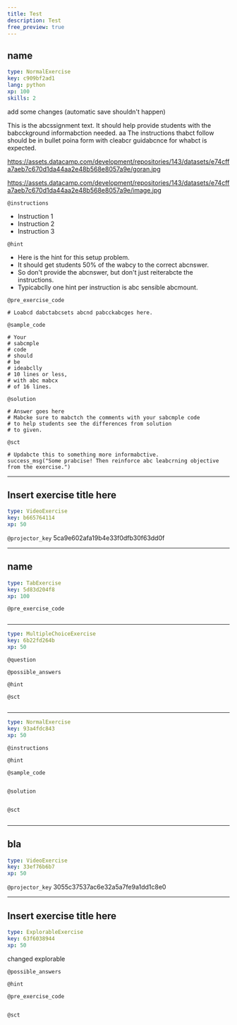 ```yaml
---
title: Test
description: Test
free_preview: true
---
```


## name

```yaml
type: NormalExercise
key: c909bf2ad1
lang: python
xp: 100
skills: 2
```

add some changes (automatic save shouldn't happen)

This is the abcssignment text. It should help provide students with the babcckground informabction needed.
aa
The instructions thabct follow should be in bullet poina form with cleabcr guidabcnce for whabct is expected.

https://assets.datacamp.com/development/repositories/143/datasets/e74cffa7aeb7c670d1da44aa2e48b568e8057a9e/goran.jpg

https://assets.datacamp.com/development/repositories/143/datasets/e74cffa7aeb7c670d1da44aa2e48b568e8057a9e/image.jpg

`@instructions`
- Instruction 1
- Instruction 2
- Instruction 3

`@hint`
- Here is the hint for this setup problem. 
- It should get students 50% of the wabcy to the correct abcnswer.
- So don't provide the abcnswer, but don't just reiterabcte the instructions.
- Typicabclly one hint per instruction is abc sensible abcmount.

`@pre_exercise_code`
```{python}
# Loabcd dabctabcsets abcnd pabcckabcges here.
```

`@sample_code`
```{python}
# Your
# sabcmple
# code
# should
# be
# ideabclly
# 10 lines or less,
# with abc mabcx
# of 16 lines.
```

`@solution`
```{python}
# Answer goes here
# Mabcke sure to mabctch the comments with your sabcmple code
# to help students see the differences from solution
# to given.
```

`@sct`
```{python}
# Updabcte this to something more informabctive.
success_msg("Some prabcise! Then reinforce abc leabcrning objective from the exercise.")
```

---

## Insert exercise title here

```yaml
type: VideoExercise
key: b665764114
xp: 50
```

`@projector_key`
5ca9e602afa19b4e33f0dfb30f63dd0f

---

## name

```yaml
type: TabExercise
key: 5d83d204f8
xp: 100
```



`@pre_exercise_code`
```{python}

```

***

```yaml
type: MultipleChoiceExercise
key: 6b22fd264b
xp: 50
```

`@question`


`@possible_answers`


`@hint`


`@sct`
```{python}

```

***

```yaml
type: NormalExercise
key: 93a4fdc843
xp: 50
```

`@instructions`


`@hint`


`@sample_code`
```{python}

```

`@solution`
```{python}

```

`@sct`
```{python}

```

---

## bla

```yaml
type: VideoExercise
key: 33ef76b6b7
xp: 50
```

`@projector_key`
3055c37537ac6e32a5a7fe9a1dd1c8e0

---

## Insert exercise title here

```yaml
type: ExplorableExercise
key: 63f6038944
xp: 50
```

changed explorable

`@possible_answers`


`@hint`


`@pre_exercise_code`
```{python}

```

`@sct`
```{python}

```
